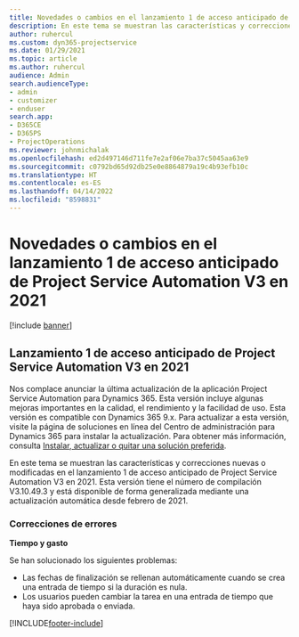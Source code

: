 ```yaml
---
title: Novedades o cambios en el lanzamiento 1 de acceso anticipado de Project Service Automation V3 en 2021
description: En este tema se muestran las características y correcciones disponibles en el lanzamiento 1 de acceso anticipado de Project Service Automation V3 en 2021.
author: ruhercul
ms.custom: dyn365-projectservice
ms.date: 01/29/2021
ms.topic: article
ms.author: ruhercul
audience: Admin
search.audienceType:
- admin
- customizer
- enduser
search.app:
- D365CE
- D365PS
- ProjectOperations
ms.reviewer: johnmichalak
ms.openlocfilehash: ed2d497146d711fe7e2af06e7ba37c5045aa63e9
ms.sourcegitcommit: c0792bd65d92db25e0e8864879a19c4b93efb10c
ms.translationtype: HT
ms.contentlocale: es-ES
ms.lasthandoff: 04/14/2022
ms.locfileid: "8598831"
---
```

# <a name="whats-new-or-changed-in-project-service-automation-early-access-wave-1-2021-v3"></a>Novedades o cambios en el lanzamiento 1 de acceso anticipado de Project Service Automation V3 en 2021

[!include [banner](../includes/psa-now-project-operations.md)]

## <a name="project-service-automation-early-access-wave-1-2021-v3"></a>Lanzamiento 1 de acceso anticipado de Project Service Automation V3 en 2021

Nos complace anunciar la última actualización de la aplicación Project Service Automation para Dynamics 365. Esta versión incluye algunas mejoras importantes en la calidad, el rendimiento y la facilidad de uso. Esta versión es compatible con Dynamics 365 9.x. Para actualizar a esta versión, visite la página de soluciones en línea del Centro de administración para Dynamics 365 para instalar la actualización. Para obtener más información, consulta [Instalar, actualizar o quitar una solución preferida](/power-platform/admin/install-remove-preferred-solution).

En este tema se muestran las características y correcciones nuevas o modificadas en el lanzamiento 1 de acceso anticipado de Project Service Automation V3 en 2021. Esta versión tiene el número de compilación V3.10.49.3 y está disponible de forma generalizada mediante una actualización automática desde febrero de 2021.


### <a name="bug-fixes"></a>Correcciones de errores

**Tiempo y gasto**

Se han solucionado los siguientes problemas:

- Las fechas de finalización se rellenan automáticamente cuando se crea una entrada de tiempo si la duración es nula.
- Los usuarios pueden cambiar la tarea en una entrada de tiempo que haya sido aprobada o enviada.


[!INCLUDE[footer-include](../includes/footer-banner.md)]

